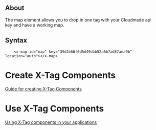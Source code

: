 ## About

The map element allows you to drop in one tag with your Cloudmade api key and have a working map.

## Syntax

```
	<x-map id="map" key="39d2b66f0d5d49dbb52a5b7ad87aea9b" location="auto"></x-map>
```


# Create X-Tag Components

[Guide for creating X-Tag Components](https://github.com/x-tag/core/wiki/Creating-X-Tag-Components)

# Use X-Tag Components

[Using X-Tag components in your applications](https://github.com/x-tag/core/wiki/Using-X-Tag-Components-in-your-application)





